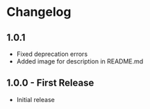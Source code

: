 # Changelog

## 1.0.1
* Fixed deprecation errors
* Added image for description in README.md

## 1.0.0 - First Release
* Initial release
